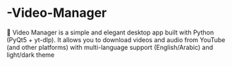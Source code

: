 # -Video-Manager
🎥 Video Manager is a simple and elegant desktop app built with Python (PyQt5 + yt-dlp). It allows you to download videos and audio from YouTube (and other platforms) with multi-language support (English/Arabic) and light/dark theme
